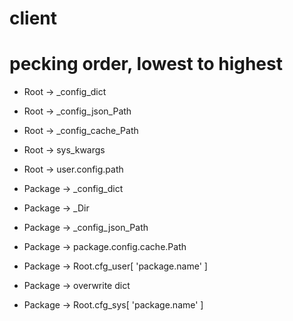 # client


# pecking order, lowest to highest

* Root -> _config_dict
* Root -> _config_json_Path
* Root -> _config_cache_Path
* Root -> sys_kwargs
* Root -> user.config.path

* Package -> _config_dict
* Package -> _Dir
* Package -> _config_json_Path
* Package -> package.config.cache.Path
* Package -> Root.cfg_user[ 'package.name' ]
* Package -> overwrite dict
* Package -> Root.cfg_sys[ 'package.name' ]
